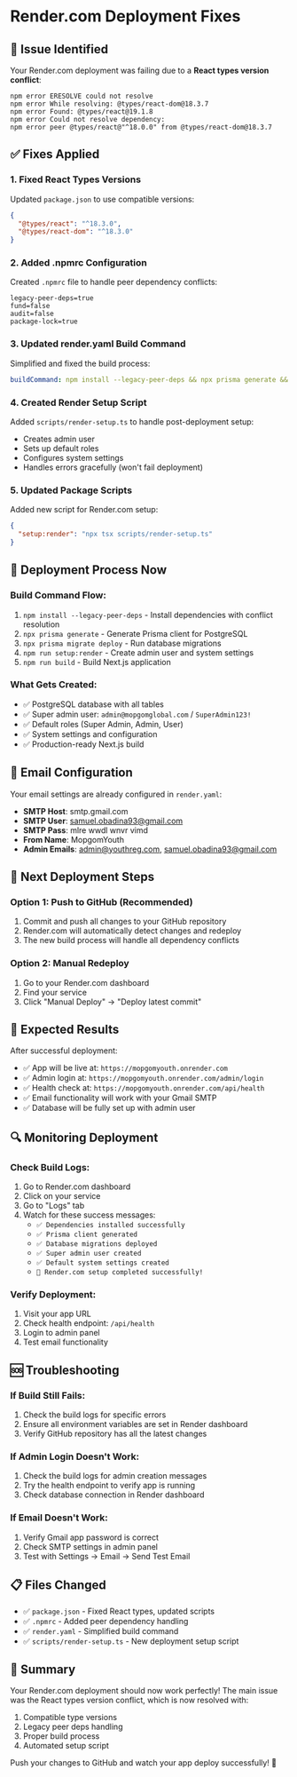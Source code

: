 # Render.com Deployment Fixes

## 🚨 Issue Identified

Your Render.com deployment was failing due to a **React types version conflict**:

```
npm error ERESOLVE could not resolve
npm error While resolving: @types/react-dom@18.3.7
npm error Found: @types/react@19.1.8
npm error Could not resolve dependency:
npm error peer @types/react@"^18.0.0" from @types/react-dom@18.3.7
```

## ✅ Fixes Applied

### 1. **Fixed React Types Versions**
Updated `package.json` to use compatible versions:
```json
{
  "@types/react": "^18.3.0",
  "@types/react-dom": "^18.3.0"
}
```

### 2. **Added .npmrc Configuration**
Created `.npmrc` file to handle peer dependency conflicts:
```
legacy-peer-deps=true
fund=false
audit=false
package-lock=true
```

### 3. **Updated render.yaml Build Command**
Simplified and fixed the build process:
```yaml
buildCommand: npm install --legacy-peer-deps && npx prisma generate && npx prisma migrate deploy && npm run setup:render && npm run build
```

### 4. **Created Render Setup Script**
Added `scripts/render-setup.ts` to handle post-deployment setup:
- Creates admin user
- Sets up default roles
- Configures system settings
- Handles errors gracefully (won't fail deployment)

### 5. **Updated Package Scripts**
Added new script for Render.com setup:
```json
{
  "setup:render": "npx tsx scripts/render-setup.ts"
}
```

## 🚀 Deployment Process Now

### **Build Command Flow:**
1. `npm install --legacy-peer-deps` - Install dependencies with conflict resolution
2. `npx prisma generate` - Generate Prisma client for PostgreSQL
3. `npx prisma migrate deploy` - Run database migrations
4. `npm run setup:render` - Create admin user and system settings
5. `npm run build` - Build Next.js application

### **What Gets Created:**
- ✅ PostgreSQL database with all tables
- ✅ Super admin user: `admin@mopgomglobal.com` / `SuperAdmin123!`
- ✅ Default roles (Super Admin, Admin, User)
- ✅ System settings and configuration
- ✅ Production-ready Next.js build

## 📧 Email Configuration

Your email settings are already configured in `render.yaml`:
- **SMTP Host**: smtp.gmail.com
- **SMTP User**: samuel.obadina93@gmail.com
- **SMTP Pass**: mlre wwdl wnvr vimd
- **From Name**: MopgomYouth
- **Admin Emails**: admin@youthreg.com, samuel.obadina93@gmail.com

## 🔄 Next Deployment Steps

### **Option 1: Push to GitHub (Recommended)**
1. Commit and push all changes to your GitHub repository
2. Render.com will automatically detect changes and redeploy
3. The new build process will handle all dependency conflicts

### **Option 2: Manual Redeploy**
1. Go to your Render.com dashboard
2. Find your service
3. Click "Manual Deploy" → "Deploy latest commit"

## 🎯 Expected Results

After successful deployment:
- ✅ App will be live at: `https://mopgomyouth.onrender.com`
- ✅ Admin login at: `https://mopgomyouth.onrender.com/admin/login`
- ✅ Health check at: `https://mopgomyouth.onrender.com/api/health`
- ✅ Email functionality will work with your Gmail SMTP
- ✅ Database will be fully set up with admin user

## 🔍 Monitoring Deployment

### **Check Build Logs:**
1. Go to Render.com dashboard
2. Click on your service
3. Go to "Logs" tab
4. Watch for these success messages:
   - `✅ Dependencies installed successfully`
   - `✅ Prisma client generated`
   - `✅ Database migrations deployed`
   - `✅ Super admin user created`
   - `✅ Default system settings created`
   - `🎉 Render.com setup completed successfully!`

### **Verify Deployment:**
1. Visit your app URL
2. Check health endpoint: `/api/health`
3. Login to admin panel
4. Test email functionality

## 🆘 Troubleshooting

### **If Build Still Fails:**
1. Check the build logs for specific errors
2. Ensure all environment variables are set in Render dashboard
3. Verify GitHub repository has all the latest changes

### **If Admin Login Doesn't Work:**
1. Check the build logs for admin creation messages
2. Try the health endpoint to verify app is running
3. Check database connection in Render dashboard

### **If Email Doesn't Work:**
1. Verify Gmail app password is correct
2. Check SMTP settings in admin panel
3. Test with Settings → Email → Send Test Email

## 📋 Files Changed

- ✅ `package.json` - Fixed React types, updated scripts
- ✅ `.npmrc` - Added peer dependency handling
- ✅ `render.yaml` - Simplified build command
- ✅ `scripts/render-setup.ts` - New deployment setup script

## 🎉 Summary

Your Render.com deployment should now work perfectly! The main issue was the React types version conflict, which is now resolved with:
1. Compatible type versions
2. Legacy peer deps handling
3. Proper build process
4. Automated setup script

Push your changes to GitHub and watch your app deploy successfully! 🚀
